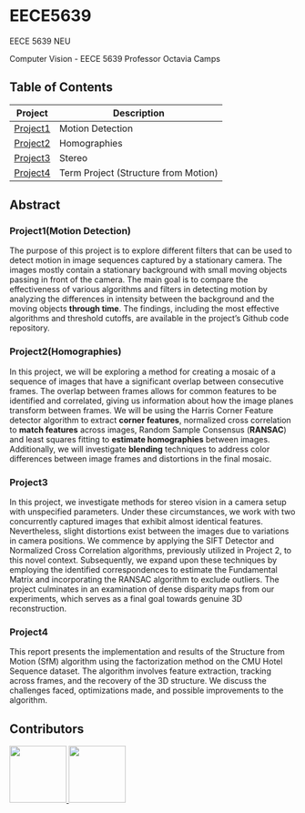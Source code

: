 # EECE5639
EECE 5639 NEU

Computer Vision - EECE 5639
Professor Octavia Camps

## Table of Contents
| Project                          | Description                            |
|----------------------------------|----------------------------------------|
| [Project1][1]                    | Motion Detection                       |
| [Project2][2]                    | Homographies                           |
| [Project3][3]                    | Stereo                                 |
| [Project4][4]                    | Term Project (Structure from Motion)   |


[1]: https://github.com/vegetablesB/EECE5639/tree/main/Project1
[2]: https://github.com/vegetablesB/EECE5639/tree/main/Project2
[3]: https://github.com/vegetablesB/EECE5639/tree/main/Project3
[4]: https://github.com/vegetablesB/EECE5639/tree/main/Project4

## Abstract
### Project1(Motion Detection)
The purpose of this project is to explore different filters that can be used to detect motion in image sequences captured by a stationary camera. The images mostly contain a stationary background with small moving objects passing in front of the camera. The main goal is to compare the effectiveness of various algorithms and filters in detecting motion by analyzing the differences in intensity between the background and the moving objects **through time**. The findings, including the most effective algorithms and threshold cutoffs, are available in the project’s Github code repository.
### Project2(Homographies)
In this project, we will be exploring a method for creating a mosaic of a sequence of images that have a significant overlap between consecutive frames. The overlap between frames allows for common features to be identified and correlated, giving us information about how the image planes transform between frames. We will be using the Harris Corner Feature detector algorithm to extract **corner features**, normalized cross correlation to **match features** across images, Random Sample Consensus (**RANSAC**) and least squares fitting to **estimate homographies** between images. Additionally, we will investigate **blending** techniques to address color differences between image frames and distortions in the final mosaic.
### Project3
In this project, we investigate methods for stereo vision in a camera setup with unspecified parameters. Under these circumstances, we work with two concurrently captured images that exhibit almost identical features. Nevertheless, slight distortions exist between the images due to variations in camera positions. We commence by applying the SIFT Detector and Normalized Cross Correlation algorithms, previously utilized in Project 2, to this novel context. Subsequently, we expand upon these techniques by employing the identified correspondences to estimate the Fundamental Matrix and incorporating the RANSAC algorithm to exclude outliers. The project culminates in an examination of dense disparity maps from our experiments, which serves as a final goal towards genuine 3D reconstruction.
### Project4
This report presents the implementation and results of the Structure from Motion (SfM) algorithm using the factorization method on the CMU Hotel Sequence dataset. The algorithm involves feature extraction, tracking across frames, and the recovery of the 3D structure. We discuss the challenges faced, optimizations made, and possible improvements to the algorithm.



## Contributors

<a href="https://github.com/vegetablesB">
  <img src="https://avatars.githubusercontent.com/u/44360183?v=4" height = 100/>
</a>

<a href="https://github.com/kairos-cmd">
  <img src="https://avatars.githubusercontent.com/u/114029504?v=4" height = 100/>
</a>
